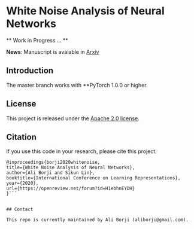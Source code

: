 # White Noise Analysis of Neural Networks


** Work in Progress ... **



**News**: Manuscript is avaiable in [Arxiv](https://openreview.net/pdf?id=H1ebhnEYDH)


## Introduction
The master branch works with **PyTorch 1.0.0 or higher.


## License
This project is released under the [Apache 2.0 license](LICENSE).


## Citation

If you use this code in your research, please cite this project.

```
@inproceedings{borji2020whitenoise,
title={White Noise Analysis of Neural Networks},
author={Ali Borji and Sikun Lin},
booktitle={International Conference on Learning Representations},
year={2020},
url={https://openreview.net/forum?id=H1ebhnEYDH}
}```


## Contact

This repo is currently maintained by Ali Borji (aliborji@gmail.com).
